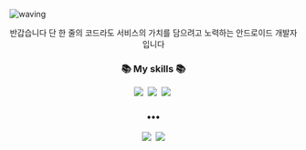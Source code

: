 ![waving](https://capsule-render.vercel.app/api?type=waving&height=200&color=00FF00&text=Android%20Developer🎇&fontAlignY=36&fontSize=50&fontAlign=64&reversal=false&fontColor=000000)

<p align="center">
반갑습니다 단 한 줄의 코드라도 서비스의 가치를 담으려고 노력하는 안드로이드 개발자 입니다
</p>
<h3 align="center">📚 My skills 📚</h3>
<p align="center">
  <img src="https://img.shields.io/badge/-JAVA-orange"/>&nbsp
  <img src="https://img.shields.io/badge/-Kotlin-purple"/>&nbsp
  <img src="https://img.shields.io/badge/-Android Studio-green"/>&nbsp
</p>

<h3 align="center">•••</h3>

<p align="center">
  <a href="https://kaput-viper-71a.notion.site/057dab0e10be40c19210be805f22c0a7?v=58090462cee249bbb29641cd6e662f3f&pvs=4"><img src="https://img.shields.io/badge/Tech%20Blog-11B48A?style=flat-square&logo=Android&logoColor=white&link=https://velog.io/@new_wisdom"/></a>&nbsp
  <a href="sorigusrn@gmail.com"><img src="https://img.shields.io/badge/Gmail-d14836?style=flat-square&logo=Gmail&logoColor=white&link=sorigusrn@gmail.com"/></a>
</p>

